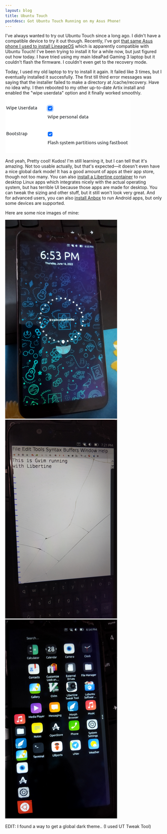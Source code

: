 ```yaml
---
layout: blog
title: Ubuntu Touch
postdesc: Got Ubuntu Touch Running on my Asus Phone!
---
```


I've always wanted to try out Ubuntu Touch since a long ago. I didn't have a compatible device to try it out though. Recently, I've got [that same Asus phone I used to install LineageOS](/blog/2022/05/finally-custom-android-phone) which is apparently compatible with Ubuntu Touch! I've been trying to install it for a while now, but just figured out how today.  I have tried using my main IdeaPad Gaming 3 laptop but it couldn't flash the firmware. I couldn't even get to the recovery mode.

Today, I used my old laptop to try to install it again. It failed like 3 times, but I eventually installed it succesfully. The first till third error messages was saying that the installer failed to make a directory at /cache/recovery. Have no idea why. I then rebooted to my other up-to-date Artix install and enabled the "wipe userdata" option and it finally worked smoothly.

![UBports installation options](/blog/image/ubports-installation-options.png)

And yeah, Pretty cool! Kudos! I'm still learning it, but I can tell that it's amazing. Not too usable actually, but that's expected—it doesn't even have a nice global dark mode! It has a good amount of apps at their app store, though not too many. You can also [install a Libertine container](https://docs.ubports.com/en/latest/userguide/dailyuse/libertine.html) to run desktop Linux apps which integrates nicely with the actual operating system, but has terrible UI because those apps are made for desktop. You can tweak the sizing and other stuff, but it still won't look very great. And for advanced users, you can also [install Anbox](https://docs.ubports.com/en/latest/userguide/dailyuse/anbox.html) to run Android apps, but only some devices are supported.

Here are some nice images of mine:

![UBports 1](/blog/image/ubports-1.png)
![UBports 2](/blog/image/ubports-2.png)
![UBports 3](/blog/image/ubports-3.png)

EDIT: I found a way to get a global dark theme.. (I used UT Tweak Tool)
